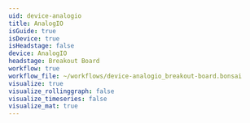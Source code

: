 ```yaml
---
uid: device-analogio
title: AnalogIO
isGuide: true
isDevice: true
isHeadstage: false
device: AnalogIO
headstage: Breakout Board
workflow: true
workflow_file: ~/workflows/device-analogio_breakout-board.bonsai
visualize: true
visualize_rollinggraph: false
visualize_timeseries: false
visualize_mat: true
---
```

